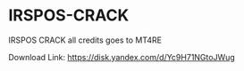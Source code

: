 # IRSPOS-CRACK
IRSPOS CRACK all credits goes to MT4RE


Download Link: https://disk.yandex.com/d/Yc9H71NGtoJWug
